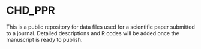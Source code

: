 # CHD_PPR
This is a public repository for data files used for a scientific paper submitted to a journal. Detailed descriptions and R codes will be added once the manuscript is ready to publish.
